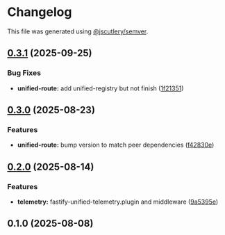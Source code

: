 # Changelog

This file was generated using [@jscutlery/semver](https://github.com/jscutlery/semver).

## [0.3.1](https://github.com/TGA88/inh-lib/compare/unified-route-0.3.0...unified-route-0.3.1) (2025-09-25)


### Bug Fixes

* **unified-route:** add unified-registry but not finish ([1f21351](https://github.com/TGA88/inh-lib/commit/1f213515efa522c654ffd38cb7cda40264db96ad))

## [0.3.0](https://github.com/TGA88/inh-lib/compare/unified-route-0.2.0...unified-route-0.3.0) (2025-08-23)


### Features

* **unified-route:** bump version to match peer dependencies ([f42830e](https://github.com/TGA88/inh-lib/commit/f42830ef90cd513f92bd59186fe52856578224d1))

## [0.2.0](https://github.com/TGA88/inh-lib/compare/unified-route-0.1.0...unified-route-0.2.0) (2025-08-14)


### Features

* **telemetry:** fastify-unified-telemetry.plugin and middleware ([9a5395e](https://github.com/TGA88/inh-lib/commit/9a5395e4799aa3cc60a450da21d36e94ff60fada))

## 0.1.0 (2025-08-08)
